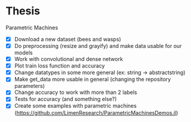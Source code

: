 # Thesis

Parametric Machines




- [x] Download a new dataset (bees and wasps)
- [x] Do preprocessing (resize and grayify) and make data usable for our models
- [x] Work with convolutional and dense network
- [x] Plot train loss function and accuracy
- [x] Change datatypes in some more general (ex: string -> abstractstring)
- [x] Make get_data more usable in general (changing the repository parameters)
- [x] Change accuracy to work with more than 2 labels
- [x] Tests for accuracy (and something else?)
- [x] Create some examples with parametric machines (https://github.com/LimenResearch/ParametricMachinesDemos.jl)
